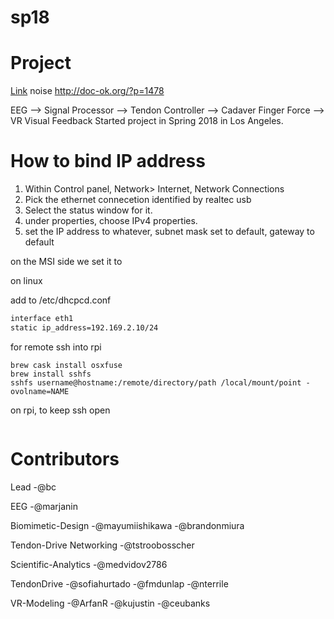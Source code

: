 
# sp18

# Project
[Link](https://drive.google.com/drive/u/0/folders/17YGX4z6-UbCo59sUEkN28Xz-yqCJHCNE)
noise
http://doc-ok.org/?p=1478

EEG --> Signal Processor --> Tendon Controller --> Cadaver Finger Force --> VR Visual Feedback
Started project in Spring 2018 in Los Angeles.

# How to bind IP address
1. Within Control panel, Network> Internet, Network Connections
2. Pick the ethernet connecetion identified by realtec usb
3. Select the status window for it.
4. under properties, choose IPv4 properties.
5. set the IP address to whatever, subnet mask set to default, gateway to default

on the MSI side we set it to 

on linux

add to /etc/dhcpcd.conf
```bash
interface eth1
static ip_address=192.169.2.10/24
```

for remote ssh into rpi
```
brew cask install osxfuse
brew install sshfs
sshfs username@hostname:/remote/directory/path /local/mount/point -ovolname=NAME
```

on rpi, to keep ssh open
```

```

# Contributors
Lead
-@bc

EEG
-@marjanin

Biomimetic-Design
-@mayumiishikawa
-@brandonmiura

Tendon-Drive Networking
-@tstroobosscher

Scientific-Analytics
-@medvidov2786

TendonDrive
-@sofiahurtado
-@fmdunlap
-@nterrile

VR-Modeling
-@ArfanR
-@kujustin
-@ceubanks
